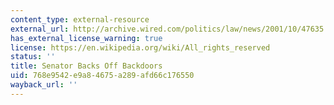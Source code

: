 ```yaml
---
content_type: external-resource
external_url: http://archive.wired.com/politics/law/news/2001/10/47635
has_external_license_warning: true
license: https://en.wikipedia.org/wiki/All_rights_reserved
status: ''
title: Senator Backs Off Backdoors
uid: 768e9542-e9a8-4675-a289-afd66c176550
wayback_url: ''
---
```

